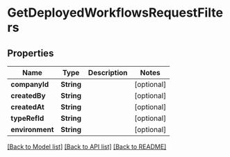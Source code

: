 # GetDeployedWorkflowsRequestFilters

## Properties
Name | Type | Description | Notes
------------ | ------------- | ------------- | -------------
**companyId** | **String** |  | [optional] 
**createdBy** | **String** |  | [optional] 
**createdAt** | **String** |  | [optional] 
**typeRefId** | **String** |  | [optional] 
**environment** | **String** |  | [optional] 

[[Back to Model list]](../README.md#documentation-for-models) [[Back to API list]](../README.md#documentation-for-api-endpoints) [[Back to README]](../README.md)


